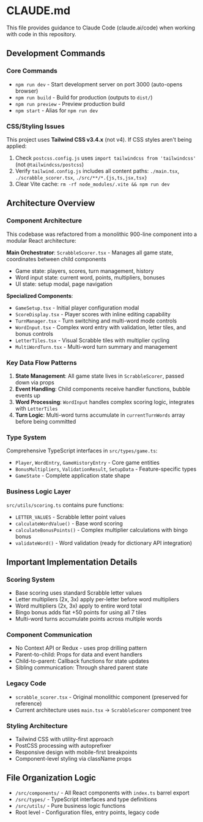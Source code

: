 # CLAUDE.md

This file provides guidance to Claude Code (claude.ai/code) when working with code in this repository.

## Development Commands

### Core Commands
- `npm run dev` - Start development server on port 3000 (auto-opens browser)
- `npm run build` - Build for production (outputs to `dist/`)
- `npm run preview` - Preview production build
- `npm start` - Alias for `npm run dev`

### CSS/Styling Issues
This project uses **Tailwind CSS v3.4.x** (not v4). If CSS styles aren't being applied:
1. Check `postcss.config.js` uses `import tailwindcss from 'tailwindcss'` (not `@tailwindcss/postcss`)
2. Verify `tailwind.config.js` includes all content paths: `./main.tsx`, `./scrabble_scorer.tsx`, `./src/**/*.{js,ts,jsx,tsx}`
3. Clear Vite cache: `rm -rf node_modules/.vite && npm run dev`

## Architecture Overview

### Component Architecture
This codebase was refactored from a monolithic 900-line component into a modular React architecture:

**Main Orchestrator**: `ScrabbleScorer.tsx` - Manages all game state, coordinates between child components
- Game state: players, scores, turn management, history
- Word input state: current word, points, multipliers, bonuses
- UI state: setup modal, page navigation

**Specialized Components**:
- `GameSetup.tsx` - Initial player configuration modal
- `ScoreDisplay.tsx` - Player scores with inline editing capability
- `TurnManager.tsx` - Turn switching and multi-word mode controls
- `WordInput.tsx` - Complex word entry with validation, letter tiles, and bonus controls
- `LetterTiles.tsx` - Visual Scrabble tiles with multiplier cycling
- `MultiWordTurn.tsx` - Multi-word turn summary and management

### Key Data Flow Patterns
1. **State Management**: All game state lives in `ScrabbleScorer`, passed down via props
2. **Event Handling**: Child components receive handler functions, bubble events up
3. **Word Processing**: `WordInput` handles complex scoring logic, integrates with `LetterTiles`
4. **Turn Logic**: Multi-word turns accumulate in `currentTurnWords` array before being committed

### Type System
Comprehensive TypeScript interfaces in `src/types/game.ts`:
- `Player`, `WordEntry`, `GameHistoryEntry` - Core game entities
- `BonusMultipliers`, `ValidationResult`, `SetupData` - Feature-specific types
- `GameState` - Complete application state shape

### Business Logic Layer
`src/utils/scoring.ts` contains pure functions:
- `LETTER_VALUES` - Scrabble letter point values
- `calculateWordValue()` - Base word scoring
- `calculateBonusPoints()` - Complex multiplier calculations with bingo bonus
- `validateWord()` - Word validation (ready for dictionary API integration)

## Important Implementation Details

### Scoring System
- Base scoring uses standard Scrabble letter values
- Letter multipliers (2x, 3x) apply per-letter before word multipliers
- Word multipliers (2x, 3x) apply to entire word total
- Bingo bonus adds flat +50 points for using all 7 tiles
- Multi-word turns accumulate points across multiple words

### Component Communication
- No Context API or Redux - uses prop drilling pattern
- Parent-to-child: Props for data and event handlers
- Child-to-parent: Callback functions for state updates
- Sibling communication: Through shared parent state

### Legacy Code
- `scrabble_scorer.tsx` - Original monolithic component (preserved for reference)
- Current architecture uses `main.tsx` → `ScrabbleScorer` component tree

### Styling Architecture
- Tailwind CSS with utility-first approach
- PostCSS processing with autoprefixer
- Responsive design with mobile-first breakpoints
- Component-level styling via className props

## File Organization Logic
- `/src/components/` - All React components with `index.ts` barrel export
- `/src/types/` - TypeScript interfaces and type definitions  
- `/src/utils/` - Pure business logic functions
- Root level - Configuration files, entry points, legacy code
